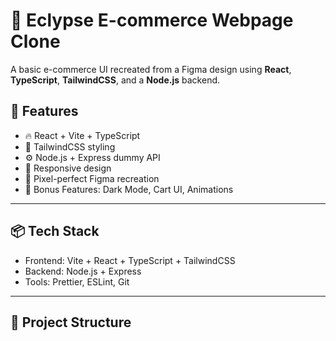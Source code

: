 # 🛒 Eclypse E-commerce Webpage Clone

A basic e-commerce UI recreated from a Figma design using **React**, **TypeScript**, **TailwindCSS**, and a **Node.js** backend.

## 🚀 Features

- 🔥 React + Vite + TypeScript
- 💅 TailwindCSS styling
- ⚙️ Node.js + Express dummy API
- 📱 Responsive design
- 🎨 Pixel-perfect Figma recreation
- 🎁 Bonus Features: Dark Mode, Cart UI, Animations

---

## 📦 Tech Stack

- Frontend: Vite + React + TypeScript + TailwindCSS
- Backend: Node.js + Express
- Tools: Prettier, ESLint, Git

---

## 📁 Project Structure

